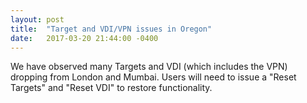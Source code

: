 ```yaml
---
layout: post
title:  "Target and VDI/VPN issues in Oregon"
date:   2017-03-20 21:44:00 -0400
---
```


We have observed many Targets and VDI (which includes the VPN) dropping from London and Mumbai. Users will need to issue a "Reset Targets" and "Reset VDI" to restore functionality.
